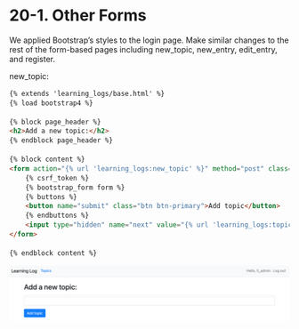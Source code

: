 20-1. Other Forms
========================================================

We applied Bootstrap’s styles to the login page. Make similar changes to the rest of the form-based pages including new_topic, new_entry, edit_entry, and register.

new_topic:
```html
{% extends 'learning_logs/base.html' %}
{% load bootstrap4 %}

{% block page_header %}
<h2>Add a new topic:</h2>    
{% endblock page_header %}
    
{% block content %}
<form action="{% url 'learning_logs:new_topic' %}" method="post" class="form">
    {% csrf_token %}
    {% bootstrap_form form %}
    {% buttons %}
    <button name="submit" class="btn btn-primary">Add topic</button>
    {% endbuttons %}
    <input type="hidden" name="next" value="{% url 'learning_logs:topics_list' %}">
</form>
    
{% endblock content %}   
```
![Try It Yourself-20-1 - 1](https://github.com/nihathalici/Python-Crash-Course-The-Book/blob/main/Projects/Django-Project/2nd-Loop/00-Getting-started-with-Django/screenshots/screenshot_try_it_yourself_20_1_new_topic.PNG)
